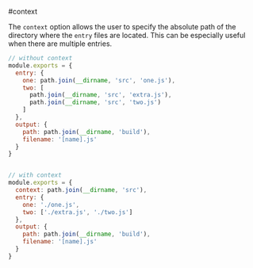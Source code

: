 #context

The `context` option allows the user to specify the absolute path of the directory where the `entry` files are located. This can be especially useful when there are multiple entries.

```javascript
// without context
module.exports = {
  entry: {
    one: path.join(__dirname, 'src', 'one.js'),
    two: [
      path.join(__dirname, 'src', 'extra.js'),
      path.join(__dirname, 'src', 'two.js')
    ]
  },
  output: {
    path: path.join(__dirname, 'build'),
    filename: '[name].js'
  }
}


// with context
module.exports = {
  context: path.join(__dirname, 'src'),
  entry: {
    one: './one.js',
    two: ['./extra.js', './two.js']
  },
  output: {
    path: path.join(__dirname, 'build'),
    filename: '[name].js'
  }
}
```
